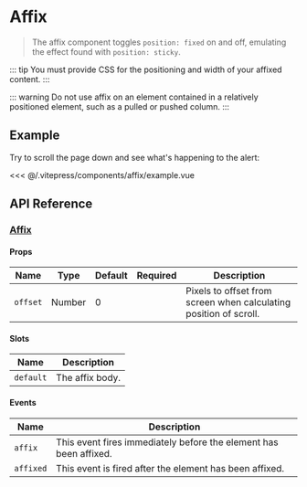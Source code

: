 # Affix

> The affix component toggles `position: fixed` on and off, emulating the effect found with `position: sticky`.

::: tip
You must provide CSS for the positioning and width of your affixed content.
:::

::: warning
Do not use affix on an element contained in a relatively positioned element, such as a pulled or pushed column.
:::

## Example

Try to scroll the page down and see what's happening to the alert:

<DemoWrapper><affix-example/></DemoWrapper>

<<< @/.vitepress/components/affix/example.vue

## API Reference

### [Affix](https://github.com/uiv-lib/uiv/blob/1.x/src/components/affix/Affix.vue)

#### Props

| Name     | Type   | Default | Required | Description                                                       |
|----------|--------|---------|----------|-------------------------------------------------------------------|
| `offset` | Number | 0       |          | Pixels to offset from screen when calculating position of scroll. |

#### Slots

| Name      | Description     |
|-----------|-----------------|
| `default` | The affix body. |

#### Events

| Name      | Description                                                       |
|-----------|-------------------------------------------------------------------|
| `affix`   | This event fires immediately before the element has been affixed. |
| `affixed` | This event is fired after the element has been affixed.           |
